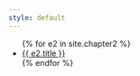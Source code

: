 ```yaml
---
style: default
---
```


<ul>
  {% for e2 in site.chapter2 %}
    <li>
      <a href="{{ site.baseurl }}_{{ e2.url }}">{{ e2.title }}</a>
    </li>
  {% endfor %}
</ul>
